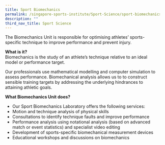 ```yaml
---
title: Sport Biomechanics
permalink: /singapore-sports-institute/Sport-Science/sport-biomechanics/
description: ""
third_nav_title: Sport Science
---
```

The Biomechanics Unit is responsible for optimising athletes’ sports-specific technique to improve performance and prevent injury.

**What is it?**<br/>
Biomechanics is the study of an athlete’s technique relative to an ideal model or performance target.

Our professionals use mathematical modelling and computer simulation to assess performance. 
Biomechanical analysis allows us to to construct  sensible training targets by addressing the underlying hindrances to attaining athletic goals.

**What Biomechanics Unit does?**
* Our Sport Biomechanics Laboratory offers the following services:
* Motion and technique analysis of physical skills
* Consultations to identify technique faults and improve performance
* Performance analysis using notational analysis (based on advanced match or event statistics) and specialist video editing
* Development of sports-specific biomechanical measurement devices
* Educational workshops and discussions on biomechanics